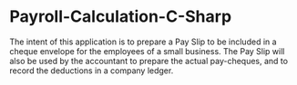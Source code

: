# Payroll-Calculation-C-Sharp
The intent of this application is to prepare a Pay Slip to be included in a cheque envelope for the employees of a small business. The Pay Slip will also be used by the accountant to prepare the actual pay-cheques, and to record the deductions in a company ledger. 
